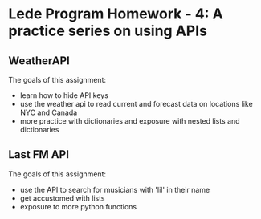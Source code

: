 # Lede Program Homework - 4: A practice series on using APIs

## WeatherAPI
The goals of this assignment:
  -  learn how to hide API keys
  -  use the weather api to read current and forecast data on locations like NYC and Canada
  -  more practice with dictionaries and exposure with nested lists and dictionaries

## Last FM API
The goals of this assignment:
  - use the API to search for musicians with 'lil' in their name
  - get accustomed with lists
  - exposure to more python functions
